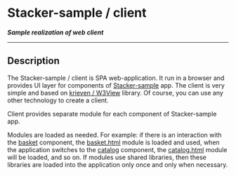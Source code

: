 # Stacker-sample / client

***Sample realization of web client***

---

## Description

The Stacker-sample / client is SPA web-application. 
It run in a browser and provides UI layer for components of [Stacker-sample](../README.md) app.
The client is very simple and based on [krieven / W3View](https://github.com/krieven/W3View) library.
Of course, you can use any other technology to create a client.

Client provides separate module for each component of Stacker-sample app.

Modules are loaded as needed. 
For example: if there is an interaction with the [basket](../flow-basket/README.md) component, 
the [basket.html](./src/main/resources/static/components/computers/basket.html) module is loaded and used, 
when the application switches to the [catalog](../flow-catalog/README.md) component, 
the [catalog.html](./src/main/resources/static/components/computers/catalog.html) module will be loaded, and so on. 
If modules use shared libraries, then these libraries are loaded into the application only once and only when necessary.
